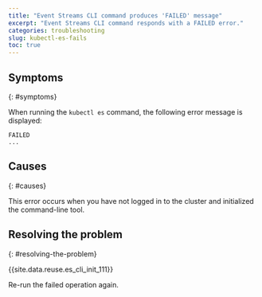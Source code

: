 ```yaml
---
title: "Event Streams CLI command produces 'FAILED' message"
excerpt: "Event Streams CLI command responds with a FAILED error."
categories: troubleshooting
slug: kubectl-es-fails
toc: true
---
```


## Symptoms
{: #symptoms}

When running the `kubectl es` command, the following error message is displayed:

```shell
FAILED
...
```

## Causes
{: #causes}

This error occurs when you have not logged in to the cluster and initialized the command-line tool.

## Resolving the problem
{: #resolving-the-problem}

{{site.data.reuse.es_cli_init_111}}

Re-run the failed operation again.
